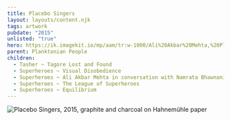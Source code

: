 ```yaml
---
title: Placebo Singers
layout: layouts/content.njk
tags: artwork
pubdate: "2015"
unlisted: "true"
hero: https://ik.imagekit.io/mp/aam/tr:w-1000/Ali%20Akbar%20Mehta,%20Placebo%20Singers,%202015.jpg
parent: Planktonian People
children:
  - Tasher ~ Tagore Lost and Found
  - Superheroes ~ Visual Disobedience
  - Superheroes ~ Ali Akbar Mehta in conversation with Namrata Bhawnani
  - Superheroes ~ The League of Superheroes
  - Superheroes ~ Equilibrium
---
```

![Placebo Singers, 2015, graphite and charcoal on Hahnemühle paper](https://ik.imagekit.io/mp/aam/tr:w-1000/ali-akbar-mehta-placebo-singers-2015.jpg)
